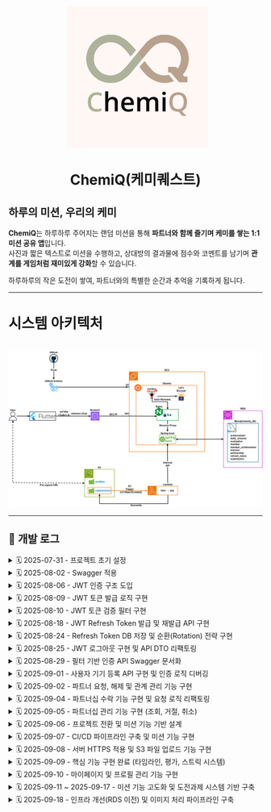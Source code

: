 <p align="center">
  <img src="/chemiQQ.png" width="280"/>
</p>

<h1 align="center">ChemiQ(케미퀘스트)</h1>

## 하루의 미션, 우리의 케미
**ChemiQ**는 하루하루 주어지는 랜덤 미션을 통해 **파트너와 함께 즐기며 케미를 쌓는 1:1 미션 공유 앱**입니다.  
사진과 짧은 텍스트로 미션을 수행하고, 상대방의 결과물에 점수와 코멘트를 남기며 **관계를 게임처럼 재미있게 강화**할 수 있습니다.  

하루하루의 작은 도전이 쌓여, 파트너와의 특별한 순간과 추억을 기록하게 됩니다.

---
<h1>시스템 아키텍처</h1>
<p align="center">
  <img src="/chemiq아키텍처.drawio.png" />
</p>

---

## 📘 개발 로그

<details>
<summary>🗓️ 2025-07-31 - 프로젝트 초기 설정</summary>

**📌 개발 일지**
- Spring Boot 초기 세팅  
- Member 테이블 설계 및 JPA 기반 회원가입 로직 구현  
- Spring Security 설정 (기본 로그인 페이지 및 CSRF 비활성화)

**📝 개발 회고**
- Spring Security 설정 없이 실행했더니 로그인 페이지가 떠서 당황했지만, `SecurityConfig`로 해결  
- 엔티티에 기본 생성자가 없어 오류가 발생했는데, JPA의 요구 사항이라는 점을 배움  
- Postman으로 API 테스트하면서 JSON 구조와 DTO 연동 개념이 더 명확해짐

</details>

<details>
<summary>🗓️ 2025-08-02 - Swagger 적용</summary>

**📌 개발 일지**
- Swagger3 설정 및 문서화 도입 (`springdoc-openapi` 적용)  
- `SwaggerConfig` 클래스 생성 및 API 문서 기본 설정 구성  
- 회원가입 API에 `@Operation`, `@ApiResponses` 등 어노테이션 적용  
- 회원가입 응답 메시지를 위한 `MemberSignUpResponse` DTO 생성 및 예시 작성  
- 요청 데이터 검증 및 문서화를 위해 `MemberSignUpRequest` DTO에 `@Schema` 어노테이션 추가 (필드별 설명 포함)

**📝 개발 회고**
- API 문서 관리를 위해 처음으로 Swagger를 도입해봄  
- 기존 문자열 응답을 DTO로 변경하면서 응답 구조의 일관성과 확장성에 대해 고민해보게 됨  
- Swagger 예시 작성이 생각보다 번거로웠지만, 한 번 정리해두면 문서 유지보수가 훨씬 쉬워질 것 같음

</details>

<details>
<summary>🗓️ 2025-08-06 - JWT 인증 구조 도입</summary>

**📌 개발 일지**
- Spring Security 기반 JWT 인증 구조 설정 시작  
- `SecurityConfig`에서 `AuthenticationManager` 및 커스텀 로그인 필터(`LoginFilter`) 등록  
- 사용자 인증을 위한 `CustomUserDetails`, `CustomUserDetailsService` 클래스 생성  
- `UsernamePasswordAuthenticationFilter`를 상속한 `LoginFilter`에서 `memberId`, `password` 기반 로그인 시도 처리 구현

**📝 개발 회고**
- Spring Boot로 JWT 인증을 구현하는 것은 처음이라 생소한 개념이 많았음  
- YouTube 강의를 참고해 따라 구현해보았지만 `AuthenticationManager`, `Filter`, `UserDetailsService`의 역할과 흐름이 아직 명확하게 잡히지 않음  
- 이해가 부족한 부분은 문서와 샘플 프로젝트를 통해 더 공부하고 흐름을 정리해볼 계획

</details>

<details>
<summary>🗓️ 2025-08-09 - JWT 토큰 발급 로직 구현</summary>

**📌 개발 일지**
- JWT 유틸리티 클래스(`JWTUtil`) 구현: 토큰 생성, Claim 파싱, 만료 검증 기능 포함  
- 로그인 성공 시 JWT 토큰을 생성하여 응답 헤더에 추가하는 로직 구현 (`LoginFilter`의 `successfulAuthentication` 오버라이드)  
- 사용자 인증에 성공하면 `memberId`, `role` 정보를 담은 JWT를 `Authorization: Bearer <token>` 형식으로 응답  
- `CustomUserDetails`에서 사용자 정보를 추출하고, SecurityContext에서 권한 확인 가능하도록 처리  

**📝 개발 회고**
- 이전 25.08.06 개발 당시에 이해하기 어려웠던 Spring Security의 인증 처리 흐름을 다시 확인해보며 전보다 해당 흐름을 이해할 수 있도록 노력해보았음.  
- 특히 아래와 같은 순서로 인증이 이루어짐을 정리하며 구조를 잘 잡을 수 있었음:

  1. 클라이언트가 `/login`으로 `POST` 요청을 보냄  
  2. `LoginFilter`가 요청을 가로채고, `attemptAuthentication()`에서 `memberId`와 `password`를 추출  
  3. `AuthenticationManager`가 `CustomUserDetailsService`의 `loadUserByUsername()` 호출  
  4. 해당 메서드에서 DB 조회 후 `CustomUserDetails` 객체 반환  
  5. Security 내부적으로 아이디와 비밀번호를 비교 (`UsernamePasswordAuthenticationToken`과 `UserDetails` 기반)  
  6. 인증 성공 시 `successfulAuthentication()` 실행 → JWT 토큰 생성 및 응답 헤더에 삽입  
  7. 인증 실패 시 `unsuccessfulAuthentication()` 호출

- Spring Security의 흐름이 처음엔 복잡하게 느껴졌지만, 이전보다는 나아진 것 같음.
- POSTMAN을 통해 테스트 로그인 시에 응답코드(200)과 함께 응답 헤더에 JWT 토큰이 정상적으로 포함되어 있는 것을 확인했음.
- 앞으로는 발급된 토큰을 활용해 인가(Authorization) 처리 및 Refresh Token 전략 구현까지 이어갈 예정

</details>

<details>
<summary>🗓️ 2025-08-10 - JWT 토큰 검증 필터 구현</summary>

**📌 개발 일지**
- JWT 토큰 검증을 위한 `JWTFilter` 클래스 작성 
- `OncePerRequestFilter`를 상속받아 모든 요청에 대해 JWT 토큰 유효성 검사 수행 (/login, /signup 제외) 
- 토큰이 없거나 만료된 경우 필터 체인을 통해 다음 요청으로 정상 진행하도록 예외 처리
- 유효한 토큰에서 사용자 정보 추출 후 `SecurityContextHolder`에 인증 정보 세팅

**📝 개발 회고**
- `SecurityContextHolder`에 인증 정보를 설정하는 과정과 임의로 생성한 사용자 객체의 역할이 혼란스러웠음
- 처음에는 `Member` 객체에 임의 데이터를 넣는 것이 잘못된 것 같아 의문이 들었으나, 스프링 시큐리티의 `SecurityContextHolder` 역할과 JWT 정보 기반 다른 자료들을 통해 학습하며 점차 이해하게 됨
- 특히, JWT를 통해 사용자 식별과 권한 정보만 있으면 매 요청마다 DB에서 사용자 전체 정보를 가져올 필요 없이 인증 상태를 유지할 수 있음을 알게 됨
- 아직 JWT 토큰 만료 후 갱신 처리 등 보완할 부분이 많아 추가 학습과 구현이 필요함
- Postman을 통해 토큰이 없는 요청과 있는 요청을 테스트를 해보며 잘 동작함을 확인했음 
</details>


<details>
<summary>🗓️ 2025-08-18 - JWT Refresh Token 발급 및 재발급 API 구현</summary>

**📌 개발 일지**
- 로그인 성공 시 Access Token과 함께 긴 만료 시간을 가진 Refresh Token을 발급하도록 `LoginFilter` 수정
- JWT Payload에 `category` 클레임을 추가하여 토큰의 종류('access', 'refresh')를 명확히 구분
- `POST /reissue` 엔드포인트를 통해 Refresh Token으로 새로운 Access Token을 발급하는 `ReissueController` 작성
- 재발급 로직에서 발생 가능한 역할 정보 추출 버그를 수정하고, 만료된 토큰에 대한 예외 처리 로직 추가
- Refresh Token을 DB에 저장하는 로직을 `MemberService`에 추가하고 `LoginFilter`에 주입을 시도하던 중 순환 참조 문제 발견

**📝 개발 회고**

- Refresh Token을 도입하여 사용자가 매번 재로그인해야 하는 불편함을 개선하는 첫 단계를 성공적으로 구현했음. `category` 클레임을 활용하여 토큰의 역할을 명시적으로 구분하는 방식이 각 로직에서 토큰을 검증할 때 매우 유용하다는 것을 느낌.
- Refresh Token의 상태 관리를 위해 DB 저장 로직을 `MemberService`에 구현하고, 이를 `LoginFilter`에 주입하는 과정에서 `SecurityConfig`와의 순환 참조(Circular Dependency) 문제를 발견함.
- 처음에는 문제의 원인을 파악하기 어려웠고, Spring Bean의 생명주기와 의존성 주입(DI)에 대한 더 깊은 이해가 필요함을 느낌. 단순히 설정을 변경하여 문제를 회피하기보다는, 근본적인 원인을 이해하고 올바른 설계 방법을 학습하기 위해 관련 내용을 더 깊이 알아보기로 결정함.
- 따라서 현재 커밋은 순환 참조 해결 이전, Refresh Token의 발급과 재발급 기능의 핵심 로직이 구현된 상태임. 다음 단계로 순환 참조 문제에 대해 학습하고 올바른 해결책을 적용할 예정.
- Postman을 통해 로그인 시 두 종류의 토큰이 정상적으로 발급되고, `/reissue` API가 유효한 Refresh Token에 대해 새로운 Access Token을 발급하는 것을 확인하며 기능의 기본 골격은 완성했음.

</details>


<details>
<summary>🗓️ 2025-08-24 - Refresh Token DB 저장 및 순환(Rotation) 전략 구현</summary>

**📌 개발 일지**
- `ReissueController`의 비즈니스 로직을 `ReissueService`로 분리하여 역할과 책임을 명확히 함.
- (순환 참조 해결) 기존 `Member` 테이블에 있던 `refreshToken` 필드를 제거하고, `RefreshToken` 엔티티를 새로 생성하여 테이블을 분리함
- Refresh Token을 DB에 저장하기 위한 `RefreshToken` 엔티티 및 `RefreshTokenRepository` 구현.
- 로그인 성공 시, 발급된 `Refresh Token`을 DB에 저장하여 서버가 각 세션을 관리할 수 있는 기반 마련.
- 보안 강화를 위해 토큰 재발급 시 기존 Refresh Token을 무효화하고 새로운 토큰을 발급하는 `토큰 순환(Rotation)` 전략 적용.

**📝 개발 회고**
- `ReissueController`의 로직을 `ReissueService`로 분리하니, 코드가 간결한 구조가 되었음.
-`Refresh Token`을 DB에 저장하고 `토큰 순환(Rotation)` 전략을 사용함으로써 발급했던 모든 Refresh Token를 기억한 뒤, Refresh Token을 1번만 사용할 수 있게 하여 보안성을 강화하였음.
- 여러가지 로직을 구현하다보니 점점 복잡해지는 것 같다. 내가 작성한 코드의 흐름을 한번 더 확인하고 명확히 파악해야겠음.
- `POSTMAN`으로 로그인 시 DB에 `Refresh Token`이 잘 저장됨을 확인했고, 토큰 재발급시에 Access, Refresh Token이 올바르게 갱신됨을 확인하였다. 또한, `Refresh Token`이 DB에 갱신됨도 확인함.


</details>

<details>
<summary>🗓️ 2025-08-25 - JWT 로그아웃 구현 및 API DTO 리팩토링</summary>

**📌 개발 일지**
- JWT Refresh Token 기반의 로그아웃 기능 구현 (`CustomLogoutFilter` 및 `RefreshService` 사용).
- `/signup`, `/reissue` API의 요청/응답을 `Map`에서 전용 DTO(`MemberSignUpRequest/Response`, `ReissueRequest/Response` 등)로 리팩토링.
- 일관된 에러 처리를 위해 `ErrorResponse` DTO를 도입하고, 컨트롤러의 예외 처리 로직에 적용.
- Swagger(OpenAPI)를 사용하여 `/signup`, `/reissue` 엔드포인트에 대한 API 명세를 문서화.

**📝 개발 회고**
- 처음에는 요청과 응답에 DTO를 사용하는 것이 단순히 코드를 늘리는 번거로운 작업이라 생각했음. 특히 서비스 계층과 컨트롤러 계층에서 각각 어떤 DTO를 사용해야 할지 구분하는 것이 혼란스러웠으나, 각 계층의 역할에 맞는 DTO를 설계하고 나니 오히려 코드의 책임이 명확해지고 타입 안정성이 높아져 유지보수가 훨씬 쉬워진다는 것을 깨달음.
- 로그아웃 기능을 구현하면서, `Filter`에서 직접 DB에 접근하는 대신 `Service` 계층으로 로직을 위임하고 트랜잭션을 관리하는 것의 중요성을 다시 한번 느낌.
- 오늘 구현한 로그아웃 기능과 DTO로 리팩토링된 API들을 Postman으로 직접 테스트함. 특히 로그아웃 요청 시 DB에서 Refresh Token이 정상적으로 삭제되는 것을 확인했고, `/reissue` API가 새로운 Access Token을 헤더에, 새로운 Refresh Token을 Body에 정확히 담아 반환하는 것을 보며 구현에 대한 확신을 얻었음.
- 여러 기능을 한 번에 개발하고 리팩토링하면서 코드의 전체적인 구조와 흐름을 놓치지 않는 것이 중요하다는 것을 느낌. DTO 도입과 같은 리팩토링이 당장은 번거로워도, 장기적으로는 시스템의 안정성과 예측 가능성을 크게 높여준다는 것을 체감한 하루였음.

</details>

<details>
<summary>🗓️ 2025-08-29 - 필터 기반 인증 API Swagger 문서화</summary>

**📌 개발 일지**
- Spring Security Filter로 처리되어 Swagger UI에 자동으로 명세되지 않는 `/login`, `/logout` 엔드포인트를 문서화함.
- 실제 동작 로직은 없지만 Swagger 어노테이션을 작성하기 위한 용도의 '가짜(Dummy) 컨트롤러'인 `AuthControllerDoc`를 생성.

**📝 개발 회고**
- API를 개발하면서 Postman으로는 테스트가 가능했지만, 프론트엔드 개발자나 다른 협업자가 API 명세를 한눈에 파악하기 어렵다는 문제를 느낌.
- 특히 `@RestController`에 정의되지 않은 `/login`, `/logout` 같은 필터 기반 엔드포인트는 Swagger가 자동으로 인식하지 못해 문서화 방법이 막막했음.
- 실제 로직은 없지만 Swagger가 스캔할 수 있는 '가짜 컨트롤러'를 만드는 방법을 학습하고 적용함. 이 방법을 통해 필터가 처리하는 API까지 명세에 포함시켜 API의 가시성과 사용성을 크게 높일 수 있었음.
- Swagger UI를 통해 `/login`이 `form-data`를, `/logout`이 `json`을 요청 Body로 사용하는 것을 명확히 표현할 수 있었고, 응답 상태와 헤더까지 상세히 기술하여 협업 효율을 높일 수 있는 기반을 마련함.

</details>

<details>
<summary>🗓️ 2025-09-01 - 사용자 기기 등록 API 구현 및 인증 로직 디버깅</summary>

**📌 개발 일지**
- 사용자의 무드등 기기 정보를 저장하기 위한 `Device` 엔티티를 생성하고, `Member` 엔티티와 1:1 연관관계를 설정함.
- 기기 등록 비즈니스 로직을 처리하는 `DeviceService`를 구현함. (UUID 발급, 중복 등록 방지, DB 저장)
- `POST /api/device/register` 엔드포인트를 `DeviceController`에 추가하고, `@AuthenticationPrincipal`을 통해 인증된 사용자 정보를 활용.
- RESTful 원칙에 따라, 리소스 생성 성공 시 `201 Created` 상태 코드와 `Location` 헤더를 포함하여 응답하도록 구현.
- 사용자가 이미 기기를 등록한 경우에 대한 예외 처리를 추가하고, `409 Conflict` 상태 코드를 반환하도록 함.
- Swagger를 사용하여 API 명세를 상세히 문서화하고, `@SecurityRequirement`를 통해 JWT 인증이 필요한 API임을 명시함.

**📝 개발 회고 및 트러블슈팅**
- **트러블슈팅: `@AuthenticationPrincipal`에서 `memberNo`가 `null`로 반환되는 문제 해결**
  - **문제점:** 기기 등록 API를 개발하던 중, `@AuthenticationPrincipal`로 주입받은 `CustomUserDetails` 객체에서 `getMemberNo()`를 호출했을 때 `null` 값이 반환되는 문제를 마주함.
  - **원인 분석:** 원인 분석 결과, 문제는 최초 로그인 시점이 아닌, 로그인 이후의 모든 요청을 처리하는 `JWTFilter`에 있었음. 필터가 Access Token을 파싱할 때 `memberId`와 `role`만 추출하고, 정작 `memberNo`는 추출하지 않은 채 임시 `Member` 객체를 생성하여 `CustomUserDetails`를 만들고 있었음. 이 때문에 `SecurityContext`에 저장되는 인증 객체에 `memberNo` 정보가 누락되었던 것.
  - **해결:** `JWTFilter` 로직을 수정하여 토큰에서 `memberNo` 클레임을 명시적으로 추출하고, 이 값을 포함하여 `CustomUserDetails` 객체를 생성하도록 변경하여 문제를 해결함.

- **개발 회고**
  - 이번 트러블슈팅을 통해, `UserDetailsService`가 처리하는 최초 인증 과정뿐만 아니라, `JWTFilter`에서 매 요청마다 인증 정보를 '재구성'하는 과정의 정확성이 매우 중요하다는 것을 깨달음. JWT에 담긴 정보가 `SecurityContext`까지 온전히 전달되는 흐름을 디버깅하며 이해할 수 있었던 좋은 기회였음.
  - Postman으로 테스트 시, 수정한 `JWTFilter` 덕분에 컨트롤러에서 `memberNo`가 정상적으로 조회되는 것을 확인하였고, 이를 바탕으로 기기 등록 로직을 성공적으로 완성할 수 있었음.

</details>

<details>
<summary>🗓️ 2025-09-02 - 파트너 요청, 해제 및 관계 관리 기능 구현</summary>

**📌 개발 일지**
- `Partnership` 엔티티와 `PartnershipStatus` Enum(PENDING, ACCEPTED 등)을 통해 사용자 간 파트너 관계를 모델링함.
- `PartnershipService`에 파트너 관계를 요청하는 `createRequest` 메소드를 구현.
  - 요청 시 발생 가능한 다양한 엣지 케이스(자기 자신에게 요청, 이미 파트너인 경우, 처리 대기중인 요청 존재)를 검증하여 데이터 정합성 확보.
  - 기존에 거절되거나 취소된 관계가 있을 경우, 새로운 데이터를 생성하는 대신 기존 데이터를 업데이트하도록 구현하여 효율성 증대.
- `PartnershipService`에 파트너 관계를 해제하는 `cancelPartnership` 메소드를 구현.
  - DB에서 `ACCEPTED` 상태의 관계를 찾아 `CANCELED`로 상태를 변경하는 방식으로 구현.
- `PartnershipRepository`에 JPQL을 이용한 커스텀 쿼리를 추가하여 복잡한 조건의 관계 조회 로직을 처리함.
- `PartnershipController`를 통해 해당 기능들을 API 엔드포인트로 노출하고, 각 예외 상황에 맞는 HTTP 상태 코드를 반환하도록 처리.

**📝 트러블슈팅**
- **문제점:** 파트너 관계를 확인하기 위해 `existsBy...` 쿼리를 여러 번 사용하여 DB에 반복적으로 접근하는 비효율적인 로직이 있었음.
- **해결:** 두 사용자 사이의 관계를 한 번에 조회하는 커스텀 JPQL 쿼리(`findPartnershipBetween`)를 `PartnershipRepository`에 작성하여 DB 접근을 최소화하고, 서비스 로직을 더 간결하게 리팩토링함.

**📝 개발 회고**
- 파트너 관계 설정 기능을 처음 구상할 때는 단순히 두 사용자를 연결하는 간단한 작업이라고 생각했습니다. 하지만 실제 구현에 들어가면서, '요청-수락'이라는 상태 변화와 '이미 관계가 존재할 때', '자기 자신에게 요청할 때' 등 고려해야 할 엣지 케이스가 많다는 것을 깨달았습니다. 이는 단순한 CRUD를 넘어, 사용자의 상호작용과 데이터의 '상태'를 함께 관리해야 하는 복잡한 비즈니스 로직임을 체감했습니다.
- 이러한 복잡한 규칙들을 `PartnershipService`에 집중적으로 구현하면서, 각 규칙이 올바른 예외와 에러 메시지로 응답하는 것을 확인할 때마다 코드에 대한 신뢰가 쌓이는 것을 느꼈습니다.
- 이번 기능 구현을 통해 RESTful API 설계뿐만 아니라, 상태를 가지는 비즈니스 로직을 어떻게 견고하게 만들지에 대해 깊이 고민해볼 수 있었습니다.

</details>

<details>
<summary>🗓️ 2025-09-04 - 파트너십 수락 기능 구현 및 요청 로직 리팩토링</summary>

**📌 개발 일지**
- **(신규)** `POST /partnership/{partnershipId}/accept` API와 `acceptPartnership` 서비스 로직을 구현하여 파트너 요청 수락 기능을 추가함.
- **(리팩토링)** 이전에 작성했던 파트너 요청(`createRequest`) 서비스의 DB 조회 로직을 단일 쿼리로 최적화하고, CANCELED/REJECTED 상태의 관계를 재사용하도록 개선함.
- **(공통)** 컨트롤러 계층에서 `EntityNotFoundException`, `AccessDeniedException`, `IllegalStateException` 등 각 예외 상황에 맞춰 404, 403, 409 상태 코드를 반환하도록 처리함.
- **(공통)** 파트너십 수락 API에 대한 상세한 Swagger 명세를 작성함.

**📝 트러블슈팅**
- **문제점:** '요청 수락' 로직 구현 시, 사용자가 수락 버튼을 누르는 짧은 순간에 요청자나 수락자가 다른 사람과 파트너가 될 수 있는 **경쟁 상태(Race Condition)**가 발생할 수 있음을 발견. 이 경우 데이터 정합성이 깨져 한 사람이 두 명 이상의 파트너를 갖는 심각한 오류로 이어질 수 있음.
- **해결:** `Partnership`의 상태를 `ACCEPTED`로 변경하는 최종 단계 직전에, 서비스 로직 내에서 요청자와 수신자 양쪽의 파트너 상태를 DB에서 **다시 한번 조회**하는 방어 코드를 추가함. 이를 통해 수락 행위의 원자성을 보장하고 데이터 정합성을 확보.

**📝 개발 회고**
- 오늘은 새로운 기능(수락)을 구현함과 동시에, 이전에 작성했던 코드(요청)를 리팩토링하는 작업을 병행했습니다. 기존 요청 생성 로직의 비효율적인 DB 조회를 개선하면서, 처음 코드를 작성할 때부터 성능을 고려하는 습관의 중요성을 느꼈습니다.
- 새로운 수락 기능을 개발하면서는 보안(수락 권한)과 데이터 정합성(경쟁 상태)이라는 두 가지 엣지 케이스를 중점적으로 고민했습니다. 단순히 기능 구현을 넘어, 발생 가능한예외 상황을 예측하고 방어하는 역할이 정말 어렵지만 필요함을 느꼈습니다.
- Swagger UI를 사용하여 수락 기능의 다양한 시나리오(정상 수락, 권한 없는 사용자의 수락 시도, 이미 파트너가 있는 경우)를 테스트하며 방어 로직이 견고하게 동작함을 확인함으로써 코드에 대한 확신을 얻을 수 있었습니다.

</details>

<details>
<summary>🗓️ 2025-09-05 - 파트너십 관리 기능 구현 (조회, 거절, 취소)</summary>

**📌 개발 일지**
- **파트너십 조회 기능 (3종)**
  - `GET /partnerships/requests/received`: 로그인한 사용자가 받은 `PENDING` 상태의 요청 목록을 조회하는 API를 구현함.
  - `GET /partnerships/requests/sent`: 로그인한 사용자가 보낸 요청들의 목록과 현재 상태(`PENDING`, `ACCEPTED` 등)를 조회하는 API를 구현함.
  - `GET /partnerships`: 현재 `ACCEPTED` 상태인 파트너의 정보를 조회하는 API를 구현함.
- **파트너십 요청 처리 기능 (2종)**
  - `DELETE /partnerships/requests/{partnershipId}/reject`: 받은 파트너 요청을 거절하는 기능을 구현.
  - `DELETE /partnerships/requests/{partnershipId}/cancel`: 내가 보낸 파트너 요청을 취소하는 기능을 구현.
- **공통 작업**
  - 각 기능에 필요한 서비스 로직(`PartnershipService`) 및 커스텀 Repository 쿼리를 작성함.
  - 기능별 요청/응답에 맞는 DTO를 설계하고 적용함.
  - 각 API의 성공 및 모든 예외 케이스(403, 404, 409 등)에 대한 컨트롤러 로직과 Swagger 문서를 상세히 작성함.

**📝 개발 회고 및 트러블슈팅**

- **트러블슈팅 : API URI 설계의 일관성 문제**
  - **문제점:** '요청 거절'과 '요청 취소'는 서버 내부 동작은 다르지만, 사용자 입장에서는 '요청을 없앤다'는 비슷한 맥락의 행위였음. 초기에는 이를 다른 HTTP 메소드나 경로로 설계할지 고민함.
  - **해결:** 사용자 경험의 일관성을 위해, 두 기능 모두 **`DELETE /partnerships/requests/{partnershipId}`** 라는 동일한 형태의 URI를 사용하기로 결정함. 대신 서비스 로직 내부에서 요청을 보낸 사람(`requester`)과 요청을 받은 사람(`addressee`)을 구분하여 각각 `CANCELED`와 `REJECTED` 상태로 처리하도록 구현하여 API의 일관성과 명확성을 모두 잡음.

- **개발 회고:**
  - 파트너십 기능은 단순한 CRUD를 넘어, `PENDING` -> `ACCEPTED` -> `CANCELED` 등으로 변화하는 '상태(State)'를 관리하는 것이 핵심임을 깨달음. 각 상태에서 가능한 행위와 불가능한 행위를 정의하고, 모든 엣지 케이스를 방어하는 것이 서비스의 안정성을 크게 높인다는 것을 체감함.
  - Swagger UI의 'Authorize' 기능을 적극적으로 활용하여, 수락/거절/취소 권한이 없는 사용자의 접근(`403`), 이미 처리된 요청에 대한 중복 처리(`409`) 등 다양한 시나리오를 직접 테스트하며 로직의 완성도를 높일 수 있었음.

</details>

<details>
<summary>🗓️ 2025-09-06 - 프로젝트 전환 및 미션 기능 기반 설계</summary>

**📌 개발 일지**
- **(프로젝트 전환)** 기존 IoT 기반 'EmoLink' 프로젝트를 하드웨어 제작의 현실적인 제약으로 인해, 순수 모바일 앱 서비스인 'ChemiQ' (케미퀘스트)로 전환함.
  - 프로젝트 이름 및 관련 패키지 구조(`com.emolink` -> `com.chemiq`)를 변경하고, 하드웨어와 관련된 `Device` 엔티티 및 관련 코드들을 모두 제거함.
  - 기존에 구현했던 JWT 인증 및 파트너십 관리 기능은 새로운 프로젝트의 핵심 기반으로 그대로 유지함.
- **(신규 기능)** ChemiQ의 핵심 기능인 미션 시스템의 데이터베이스 기반을 설계함.
  - `Mission`, `DailyMission`, `Submission`, `Evaluation` 4개의 신규 엔티티를 생성하여, 미션 할당부터 수행, 평가까지의 전체 데이터 흐름을 모델링함.
  - 각 신규 엔티티에 대한 `JpaRepository` 인터페이스를 생성하여 데이터 접근 계층을 구현함.
  - `mission` 테이블에 기능 테스트를 위한 샘플 데이터를 추가함.

**📝 개발 회고**
- 하드웨어 제작의 현실적인 제약 앞에서 프로젝트를 중단하는 대신, 지금까지 만든 백엔드 코드를 재활용하여 새로운 가치를 창출하는 'ChemiQ' 프로젝트로 전환하기로 결정했습니다.
- 'ChemiQ'의 핵심 기능을 구현하기 위해, 가장 먼저 데이터의 흐름을 고민하고 ERD를 설계해보고 네 개의 핵심 엔티티를 도출했습니다. 기능 구현에 앞서 데이터 모델링을 탄탄하게 하는 것이 중요한 부분이라고 느꼈습니다.
- 아직 서비스 로직은 없지만, ERD와 엔티티 코드를 통해 '미션 할당 -> 수행 -> 평가'로 이어지는 서비스의 전체적인 흐름이 어느정도 머릿속에 그려지는 것 같아 기대가 됩니다.

</details>

<details>
<summary>🗓️ 2025-09-07 - CI/CD 파이프라인 구축 및 미션 기능 구현</summary>

**📌 개발 일지**
- **(CI/CD)** AWS EC2 서버 자동 배포를 위한 CI/CD 파이프라인을 구축함.
  - GitHub Actions 워크플로우 파일(`.github/workflows/deploy.yml`)을 작성하여, `main` 브랜치 push 시 Gradle 빌드, 테스트, 애플리케이션 배포 및 재시작 과정이 자동으로 수행되도록 설정함.
- **(스케줄러)** Spring의 `@Scheduled`를 사용하여 매일 자정, 모든 `ACCEPTED` 상태의 파트너십에게 랜덤 미션을 자동으로 할당하는 스케줄러를 구현함.
  - `MissionRepository`에 `RAND()`를 이용한 네이티브 쿼리를 추가하여 랜덤 미션을 조회하는 로직을 작성.
- **(API)** `GET /missions/today` 엔드포인트를 통해 로그인한 사용자가 오늘 할당받은 미션을 조회하는 기능을 구현함.
  - 서비스 계층에서 파트너 관계 및 오늘 할당된 미션 존재 여부를 검증하고, 없을 경우 `404 Not Found`를 반환하도록 처리.
  - `TodayMissionResponse` DTO를 사용하여 API 응답 데이터를 명확하게 정의함.
  - 해당 API에 대한 상세한 Swagger 명세를 작성함.

**📝 개발 회고**
- 지금까지는 수동으로 `build`하고 `jar` 파일을 서버에 옮겨 실행하는 번거로운 배포 과정을 거쳤습니다. GitHub Actions으로 CI/CD를 구축하고 나니, `git push` 한 번으로 모든 과정이 자동으로 처리되어 개발 경험이 극적으로 향상되었습니다. 앞으로는 코드 작성이라는 본질에 더 집중할 수 있게 되어, 개발 속도가 크게 빨라질 것으로 기대됩니다.
- 스케줄러 기능을 구현하면서, 사용자의 직접적인 요청 없이도 서버가 능동적으로 비즈니스 로직을 수행하는 백그라운드 작업에 대해 학습할 수 있었습니다. 특히 DB에 미션이 없거나, 활성 파트너가 없는 엣지 케이스를 처리하며 더 안정적인 코드를 작성하는 방법을 고민할 수 있었습니다.
- Swagger UI를 통해 오늘의 미션 조회 API를 직접 테스트하였고, 스케줄러가 할당한 미션 데이터가 정상적으로 반환되는 것을 확인하며 백엔드의 핵심 기능이 하나씩 완성되어 가는 것에 큰 성취감을 느꼈습니다.

</details>

<details>
<summary>🗓️ 2025-09-08 - 서버 HTTPS 적용 및 S3 파일 업로드 기능 구현</summary>

**📌 개발 일지**
- **(인프라)**
  - EC2 인스턴스에 도메인을 연결하고, HTTPS/SSL 암호화 통신을 적용함.
  - 미션 이미지 저장을 위한 AWS S3 버킷을 생성하고, 보안을 위해 모든 퍼블릭 액세스를 차단하도록 정책을 설정함.
- **(미션 제출 기능)**
  - Pre-signed URL 방식을 이용한 미션 결과(이미지) 제출 기능을 구현함.
  - URL 발급 API (`POST /submissions/presigned-url`)와 제출 완료 보고 API (`POST /submissions`)로 로직을 분리하여, 서버 부하를 최소화하고 확장성을 확보함.
  - URL 발급 전, 서버에서 사용자의 미션 제출 자격을 미리 검증하여 불필요한 파일이 S3에 업로드되는 것을 방지함.
  - Spring Boot와 AWS S3 연동을 위한 `S3Config` 및 `S3Service`를 구현.

**📝 개발 회고 및 트러블슈팅**
- **트러블슈팅 1: Spring Boot와 AWS SDK의 `Region` 설정 오류**
  - **문제점:** `application.properties`에 리전(Region)을 명시했음에도, Spring Boot가 설정을 읽지 못해 `Unable to load region` 에러가 지속적으로 발생함.
  - **해결:** 원인은 Spring Cloud AWS의 자동 설정(`Auto-Configuration`)과의 충돌로 파악. `S3Config` 클래스에서 `S3Client`와 `S3Presigner` Bean을 **명시적으로 생성**하고, 메인 클래스에서 `S3AutoConfiguration`을 **`exclude`** 하여 문제를 해결. 이를 통해 Spring의 자동 설정 원리와 수동 설정으로 문제를 해결하는 방법을 학습함.

- **트러블슈팅 2: Pre-signed URL 방식의 보안 허점**
  - **문제점:** 초기 설계에서는 URL 발급 API에 별도의 검증 로직이 없어, 파트너가 없는 사용자도 악의적으로 S3에 파일을 업로드할 수 있는 보안 허점을 발견함.
  - **해결:** URL을 발급하기 전에, 서비스 계층에서 사용자의 파트너 관계, 미션 할당 여부 등을 **미리 검증**하도록 로직을 수정하여 해결. API의 동작 순서에 따른 허점을 예측하고 방어하는 것의 중요성을 깨달음.

- **개발 회고:**
  - 오늘은 IP 주소로만 접근하던 테스트 서버에 **실제 도메인과 HTTPS를 적용**하며, 개발 프로젝트가 '실제 서비스'로 한 단계 나아가는 과정을 경험했습니다. 브라우저에 자물쇠 아이콘이 뜨는 것을 보며 뿌듯함을 느꼈습니다.
  - 백엔드 개발은 단순히 코드 작성에서 끝나는 것이 아니라, 코드가 동작할 서버 환경을 구성하고 보안을 책임지는 과정까지 포함한다는 것을 깊이 이해하게 되었습니다.
  - Swagger와 Postman을 이용해 2단계로 이루어진 복잡한 API 흐름을 직접 테스트하고, EC2에 배포된 서버에서 정상적으로 S3 연동이 동작하는 것을 확인하며 큰 성취감을 느꼈습니다.

</details>

<details>
<summary>🗓️ 2025-09-09 - 핵심 기능 구현 완료 (타임라인, 평가, 스트릭 시스템)</summary>

**📌 개발 일지**
- **(기능) 공유 타임라인 조회 API 구현 (`GET /timeline`)**
  - 파트너와 함께한 모든 미션 기록을 최신순으로 조회하는 기능을 페이징(Paging)을 적용하여 구현.
  - '하루치 미션'을 하나의 단위로 묶어, 사용자와 파트너의 제출물을 각각 포함하는 `DailyMissionResponseDto` 형태로 응답하도록 설계.
- **(기능) 오늘의 미션 현황 조회 API 구현 (`GET /timeline/today`)**
  - 앱 메인 화면을 위해, 오늘 할당된 미션과 제출 현황을 한번에 조회하는 기능을 구현.
- **(기능) 평가 및 스트릭/케미 지수 시스템 구현**
  - 파트너의 미션 제출물에 점수와 코멘트를 남기는 '평가' 기능(`POST /submissions/{id}/evaluations`)을 구현.
  - 두 파트너가 서로 평가까지 모두 완료하면, `Partnership`의 `streakCount`가 1 증가하고 `chemiScore`가 업데이트되도록 구현.
  - 매일 자정 스케줄러가 전날 미션 미완료 시 `streakCount`를 0으로 초기화하고 점수 패널티를 부여하는 로직을 추가.
- **(리팩토링)**
  - `Partnership` 수락 로직에 경쟁 상태(Race Condition) 방어 로직 및 다른 요청 자동 정리 기능을 추가하여 데이터 정합성을 강화.
  - 모든 컨트롤러의 `try-catch` 블록을 제거하고, `@RestControllerAdvice`를 이용한 전역 예외 처리기로 코드를 중앙화하고 간결하게 개선.
  - JPA 엔티티 모델의 제약조건을 보완하고, 비즈니스 메소드를 추가하여 객체지향적으로 개선.
  - 타임라인 조회 시 발생할 수 있는 N+1 쿼리 문제를 `JOIN FETCH`를 사용하여 해결하고 성능을 최적화.

**📝 개발 회고 및 트러블슈팅**
- **트러블슈팅: 스트릭(Streak) 업데이트 시 NullPointerException 발생**
  - **문제점:** 미션 완료 후 `partnership.increaseStreak()` 메소드(`streakCount++`) 호출 시 `NullPointerException`이 발생.
  - **원인 분석:** 기존 `Partnership` 엔티티에 `Integer streakCount` 필드를 새로 추가하고 애플리케이션을 재시작하자, JPA가 `partnership` 테이블에 `streak_count` 컬럼을 추가했지만, **기존에 이미 존재하던 데이터**들의 이 새 컬럼 값은 **`NULL`**로 채워졌습니다. 이 `null` 값을 가진 `streakCount` 필드에 `++` 연산을 시도하자 `NullPointerException`이 발생했습니다.
  - **해결:**
    1.  **기존 데이터 수정 (DB):** `UPDATE partnership SET streak_count = 0 WHERE streak_count IS NULL;` SQL을 실행하여, 이미 `NULL`로 들어가 있는 기존 데이터들을 `0`으로 업데이트하여 문제를 즉시 해결했습니다.
    2.  **향후 데이터 방지 (Java Entity):** `Partnership` 엔티티의 `streakCount` 필드에 **`@Builder.Default`** 어노테이션과 함께 **초기값 `0`을 명시**했습니다. 이를 통해 앞으로 새로 생성되는 모든 `Partnership` 객체는 `streakCount` 값이 `null`이 아닌 `0`으로 시작하도록 보장하여, 같은 문제가 재발하는 것을 원천적으로 방지했습니다.
- 
- **개발 회고:**
  - 이번 기능들을 구현하며 '상태(State)'가 변화하고 여러 비즈니스 규칙이 얽혀있는 복잡한 워크플로우를 설계하는 경험을 했습니다.
  - 다양한 엣지 케이스를 고려한 서비스 로직이 Swagger를 통한 테스트에서 예상대로 동작하는 것을 확인하며 뿌듯함을 느꼈습니다.

</details>

<details>
<summary>🗓️ 2025-09-10 - 마이페이지 및 프로필 관리 기능 구현</summary>

**📌 개발 일지**
- **(마이페이지 조회)**
  - `GET /members/me/info` API를 구현하여, 로그인된 사용자의 정보, 파트너 정보, 파트너십 정보(스트릭, 케미 지수)를 한 번에 제공하는 '화면 맞춤형' API를 설계함.
  - 파트너가 없는 경우에도 안전하게 응답할 수 있도록 서비스 로직을 구현.
  - `Partnership` 엔티티에 `acceptedAt` 필드를 추가하여, 파트너 관계가 수락된 날짜를 명확하게 기록하고 조회할 수 있도록 개선.
- **(프로필 사진 관리)**
  - S3 Pre-signed URL을 이용한 2단계 업로드 방식으로 프로필 사진을 등록/변경하는 `POST /members/me/profile-image/...` API 2종을 구현.
  - 사진 변경 시, S3에 남아있는 기존 이미지를 삭제하여 불필요한 스토리지 사용을 방지하는 로직을 추가.
- **(프로필 정보 수정)**
  - `PATCH /members/me/nickname` API를 구현하여, DTO와 `@Valid`를 통해 유효성을 검증하며 닉네임을 변경하는 기능을 추가.
  - `PATCH /members/me/password` API를 구현하여, `bCryptPasswordEncoder`를 이용한 현재 비밀번호 확인 등 안전한 비밀번호 변경 기능을 추가.
- **(공통)**
  - 모든 신규 API에 대해 상세한 Swagger 명세를 작성하고, 전역 예외 처리기(`@RestControllerAdvice`)를 통해 에러를 처리하도록 구성.

**📝 개발 회고 및 트러블슈팅**
- **트러블슈팅: 마이페이지 조회 시 `NullPointerException` 발생 문제**
  - **문제점:** 마이페이지 정보 조회 시, 파트너가 없는 사용자의 경우 `partnership` 객체가 `null`이 되어, 이 `null` 객체를 DTO 생성자에 전달하면서 `NullPointerException`이 발생.
  - **해결:** 서비스 로직에서 `Optional<Partnership>`을 사용하여 파트너십 존재 여부를 확인하고, `if (partnershipOpt.isPresent())` 분기문을 통해 파트너가 있는 경우와 없는 경우에 각각 다른 DTO를 생성하도록 명확하게 로직을 분리하여 문제를 해결.

- **개발 회고:**
  - 이번 기능 구현을 통해, 특정 화면(마이페이지)을 위한 데이터를 여러 번의 API 호출로 가져오는 대신, **하나의 '화면 맞춤형' API로 묶어 제공**하는 것이 클라이언트의 부담을 줄이고 성능을 향상시키는 좋은 방법임을 배움.
  - 사용자 프로필 이미지 기능을 구현하며, 서버를 경유하지 않고 클라이언트가 S3에 직접 파일을 업로드하는 **Pre-signed URL 방식의 효율성을 체감**할 수 있었음.

</details>

<details>
<summary>🗓️ 2025-09-11 ~ 2025-09-17 - 미션 기능 고도화 및 도전과제 시스템 기반 구축</summary>

**📌 개발 일지**
- **(미션/타임라인 기능 고도화)**
  - `GET /missions/weekly-status`: 주간 미션 현황(성공/실패/진행중) 조회 API를 구현함.
  - `GET /missions/today`: 오늘의 미션 조회 시, 자정 이후에 파트너가 된 사용자를 위해 미션이 없으면 즉시 자동 생성하는 'Get-or-Create' 로직을 적용하여 안정성을 높임.
  - `GET /submissions/{id}/evaluation`: 특정 제출물에 대한 파트너의 평가 내용을 상세 조회하는 API를 구현함.
- **(게임화 시스템)**
  - `EvaluationService`와 `MissionScheduler`에 미션 완료/실패 여부에 따라 `Partnership`의 스트릭과 케미 지수가 증감/초기화되는 로직을 구현함.
  - 도전과제 시스템의 기반을 설계하고 `Achievement`, `MemberAchievement` 엔티티 및 리포지토리를 생성함.
  - `SubmissionService`에 Spring의 `ApplicationEventPublisher`를 이용한 이벤트 기반 아키텍처를 도입하여, 향후 도전과제, 알림 등 여러 기능으로 확장할 수 있는 구조를 마련함.
  - `GET /members/me/info` (마이페이지) API 응답에 달성한 도전과제 목록을 포함하도록 기능을 확장함.

**📝 개발 회고**
- 이번 주에는 파트너십과 미션의 핵심 로직을 바탕으로, 사용자의 재미와 몰입도를 높이는 시스템(도전과제, 스트릭 관리)의 기반을 다졌습니다. 특히, 기능 간의 결합도를 낮추기 위해 Spring의 이벤트 기반 아키텍처를 처음으로 도입해보았고, 'Get-or-Create' 패턴을 적용하여 엣지 케이스를 처리하는 등 코드의 안정성을 높이는 데 집중했습니다.

</details>

<details>
<summary>🗓️ 2025-09-18 - 인프라 개선(RDS 이전) 및 이미지 처리 파이프라인 구축</summary>

**📌 개발 일지**
- **(데이터베이스 마이그레이션)**
  - EC2 인스턴스에서 직접 운영하던 MySQL 데이터베이스를 **AWS RDS로 성공적으로 이전**하여, 데이터베이스의 안정성, 확장성, 관리 용이성을 확보함.
  - `mysqldump`로 기존 데이터를 백업하고, RDS 보안 그룹 및 Spring Boot의 `application-prod.properties` 설정을 변경하여 마이그레이션을 완료.
- **(이미지 처리 파이프라인)**
  - S3 Pre-signed URL을 통해 HEIC 파일 업로드 시, S3 이벤트를 트리거로 **AWS Lambda 함수를 실행하여 JPG로 자동 변환**하는 파이프라인을 구축함.
  - 변환 완료 후 Lambda가 DB의 파일 키를 안전하게 업데이트할 수 있도록, 비밀 키로 인증하는 **내부용 API(`PUT /api/internal/...`)**를 구현함.

**📝 개발 회고 및 트러블슈팅**
- **트러블슈팅: iOS-Android 간 이미지 포맷 비호환 문제**
  - **문제점:** iOS의 기본 카메라 포맷인 HEIC(.heic) 파일은 일부 구형/보급형 안드로이드 기기에서 보이지 않는 심각한 호환성 문제가 있음을 발견. 이 문제를 해결하지 않으면, iOS 사용자가 올린 사진을 안드로이드 파트너가 볼 수 없는 치명적인 사용자 경험 저하가 발생.
  - **원인 분석:** 문제의 원인을 클라이언트(앱) 레벨에서 해결하기보다, 서버에서 모든 이미지를 보편적인 포맷(JPG)으로 통일시켜주는 것이 더 안정적이고 확장성 있다고 판단. 클라이언트는 어떤 포맷이든 올리기만 하면 되고, 서버가 호환성을 책임지는 구조를 선택.
  - **해결:** **AWS Lambda와 S3 이벤트 트리거**를 사용하여 서버리스 이미지 처리 파이프라인을 구축. 1) S3에 `.heic` 파일이 업로드되면, 2) Lambda 함수가 자동으로 실행되어 `Pillow` 라이브러리를 통해 JPG로 변환하고, 3) 변환된 JPG 파일을 다시 S3에 저장한 뒤, 4) EC2 서버의 내부 API를 호출하여 DB에 저장된 파일 키를 `.jpg`로 업데이트하도록 구현. 이 과정을 통해 서버 부하 없이 확장 가능한 이미지 호환성 문제를 해결함.

**📝 개발 회고 및 트러블슈팅**
- **트러블슈팅: iOS-Android 간 이미지 포맷 비호환 및 처리 파이프라인 구축**
  - **문제점:** 초기 설계 검토 중, iOS의 기본 카메라 포맷인 HEIC(.heic) 파일이 일부 안드로이드 기기에서 표시되지 않는 심각한 호환성 문제가 있음을 발견. 이 문제를 해결하지 않으면, 플랫폼이 다른 파트너 간에 이미지 공유가 불가능한 치명적인 오류가 발생할 수 있었습니다.
  - **해결 과정:** 단순히 클라이언트(앱)에서 변환하는 방식보다, 서버 측에서 모든 이미지를 보편적인 포맷(JPG)으로 통일하는 것이 장기적으로 더 안정적이고 확장성 있다고 판단. 이를 위해 AWS의 서버리스 기술을 도입하여 아래와 같은 이미지 처리 파이프라인을 구축하여 해결했습니다.
    1.  **S3 이벤트 트리거:** S3 버킷의 특정 경로(`submissions/`)에 `.heic` 또는 `.heif` 파일이 업로드되면 이벤트가 발생하도록 설정.
    2.  **AWS Lambda 함수 구현:** 해당 이벤트를 받아 실행되는 Python 기반 Lambda 함수를 작성. 이 함수는 이미지 처리 라이브러리(`Pillow`, `pillow-heif`)를 사용하여 HEIC 파일을 JPG로 변환하고, 변환된 파일을 다시 S3에 업로드한 뒤 원본은 삭제함.
    3.  **내부 API 연동:** Lambda 함수가 변환 완료 후, EC2 서버의 내부용 API(`PUT /api/internal/...`)를 호출하여 `Submission` 테이블에 저장된 파일 키를 새로운 `.jpg` 키로 안전하게 업데이트하도록 설계하여 데이터 정합성을 유지.
  - **추가 트러블슈팅:** Lambda Layer 의존성 패키징 과정에서, 로컬 개발 환경(macOS/Windows)과 Lambda 실행 환경(Amazon Linux)의 CPU 아키텍처 및 Python 버전 차이로 인해 C언어 기반 라이브러리가 동작하지 않는 문제를 겪음. **ec2를 통해 Lambda와 동일한 환경에서 라이브러리를 빌드**하여 Layer를 생성함으로써 이 호환성 문제를 해결.

- **개발 회고:**
  - 오늘은 백엔드 개발자의 역할이 단순히 API를 만드는 것을 넘어, 안정적인 데이터 관리(RDS), 다른 클라우드 서비스와의 연계(Lambda), 그리고 플랫폼 간의 차이점(HEIC)까지 고려하는 아키텍트의 역할도 중요함을 깊이 체감한 하루였습니다.
  - 특히 Lambda의 실행 환경(OS, CPU, Python 버전) 차이로 인해 라이브러리 호환성 문제를 겪고, EC2를 이용해 빌드 환경을 맞춰 해결하는 과정을 통해 클라우드 네이티브 개발 환경에 대한 이해도를 높일 수 있었습니다.
  - ChemiQ를 개발하면서 부족한 점들이 많이 보였고, 이를 해결하기 위해 RDS, Lambda와 같은 새로운 서비스들을 접하면서 많은 시간이 걸리고 여러 시행착오를 겪어야 했습니다. 솔직히 많이 힘든 시간이었지만, 문제를 해결해내고 시스템이 동작하는 것을 보며 많은 공부가 되고 큰 성취감을 느낄 수 있었습니다.
  - 지금까지 Spring 백엔드와 Flutter 앱 개발을 병행해왔지만, 이제는 **Flutter 앱(ChemiQ)의 완성 및 배포**를 최우선 목표로 삼으려고 합니다. 앞으로는 앱 개발을 중심으로 진행하면서, 백엔드에서는 앱 개발에 꼭 필요하다고 생각되는 부분들을 보완해나갈 예정입니다.

</details>